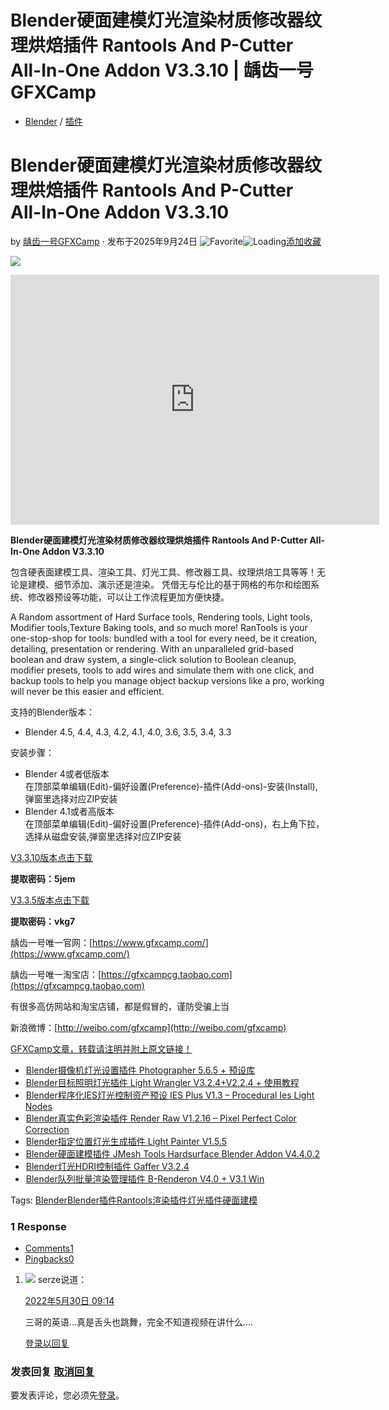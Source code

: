 # Blender硬面建模灯光渲染材质修改器纹理烘焙插件 Rantools And P-Cutter All-In-One Addon V3.3.10 | 龋齿一号GFXCamp

-   [Blender](https://www.gfxcamp.com/category/plug-ins/blender/) / [插件](https://www.gfxcamp.com/category/plug-ins/)

# Blender硬面建模灯光渲染材质修改器纹理烘焙插件 Rantools And P-Cutter All-In-One Addon V3.3.10

by [龋齿一号GFXCamp](https://www.gfxcamp.com/author/gfxcamp/ "文章作者 龋齿一号GFXCamp") · 发布于2025年9月24日 ![Favorite](https://www.gfxcamp.com/wp-content/plugins/wp-favorite-posts/img/star.png "Favorite")![Loading](https://www.gfxcamp.com/wp-content/plugins/wp-favorite-posts/img/loading.gif "Loading")[添加收藏](?wpfpaction=add&postid=104017 "添加收藏")

![](https://www.gfxcamp.com/wp-content/uploads/2022/05/Rantools-And-P-Cutter-All-In-One-Addon.jpg)

<iframe loading="lazy" src="https://player.youku.com/embed/XNTg3NDk5MzM4OA==" width="590" height="400" frameborder="0" allowfullscreen="allowfullscreen" data-mce-fragment="1"></iframe>

**Blender硬面建模灯光渲染材质修改器纹理烘焙插件 Rantools And P-Cutter All-In-One Addon V3.3.10**

包含硬表面建模工具、渲染工具、灯光工具、修改器工具、纹理烘焙工具等等！无论是建模、细节添加、演示还是渲染。 凭借无与伦比的基于网格的布尔和绘图系统、修改器预设等功能，可以让工作流程更加方便快捷。

A Random assortment of Hard Surface tools, Rendering tools, Light tools, Modifier tools,Texture Baking tools, and so much more! RanTools is your one-stop-shop for tools: bundled with a tool for every need, be it creation, detailing, presentation or rendering. With an unparalleled grid-based boolean and draw system, a single-click solution to Boolean cleanup, modifier presets, tools to add wires and simulate them with one click, and backup tools to help you manage object backup versions like a pro, working will never be this easier and efficient.

支持的Blender版本：

-   Blender 4.5, 4.4, 4.3, 4.2, 4.1, 4.0, 3.6, 3.5, 3.4, 3.3

安装步骤：

-   Blender 4或者低版本  
    在顶部菜单编辑(Edit)-偏好设置(Preference)-插件(Add-ons)-安装(Install),弹窗里选择对应ZIP安装
-   Blender 4.1或者高版本  
    在顶部菜单编辑(Edit)-偏好设置(Preference)-插件(Add-ons)，右上角下拉，选择从磁盘安装,弹窗里选择对应ZIP安装

[V3.3.10版本点击下载](https://pan.baidu.com/s/1UHc01a-m21t4WTIAOuessA?pwd=5jem)

**提取密码：5jem**

[V3.3.5版本点击下载](https://pan.baidu.com/s/11uhc6OFr1udyvZTQU6Eahg?pwd=vkg7)

**提取密码：vkg7**

龋齿一号唯一官网：[https://www.gfxcamp.com/](https://www.gfxcamp.com/)

龋齿一号唯一淘宝店：[https://gfxcampcg.taobao.com](https://gfxcampcg.taobao.com)

有很多高仿网站和淘宝店铺，都是假冒的，谨防受骗上当

新浪微博：[http://weibo.com/gfxcamp](http://weibo.com/gfxcamp)

[GFXCamp文章，转载请注明并附上原文链接！](https://www.gfxcamp.com)

-   [![Blender摄像机灯光设置插件 Photographer 5.6.5 + 预设库](data:image/gif;base64,R0lGODlhAQABAIAAAAAAAP///yH5BAEAAAAALAAAAAABAAEAAAIBRAA7)](https://www.gfxcamp.com/photographer-for-blender/)[Blender摄像机灯光设置插件 Photographer 5.6.5 + 预设库](https://www.gfxcamp.com/photographer-for-blender/)
-   [![Blender目标照明灯光插件 Light Wrangler V3.2.4+V2.2.4 + 使用教程](data:image/gif;base64,R0lGODlhAQABAIAAAAAAAP///yH5BAEAAAAALAAAAAABAAEAAAIBRAA7)](https://www.gfxcamp.com/light-wrangler/)[Blender目标照明灯光插件 Light Wrangler V3.2.4+V2.2.4 + 使用教程](https://www.gfxcamp.com/light-wrangler/)
-   [![Blender程序化IES灯光控制资产预设 IES Plus V1.3 – Procedural Ies Light Nodes](data:image/gif;base64,R0lGODlhAQABAIAAAAAAAP///yH5BAEAAAAALAAAAAABAAEAAAIBRAA7)](https://www.gfxcamp.com/ies-plus/)[Blender程序化IES灯光控制资产预设 IES Plus V1.3 – Procedural Ies Light Nodes](https://www.gfxcamp.com/ies-plus/)
-   [![Blender真实色彩渲染插件 Render Raw V1.2.16 – Pixel Perfect Color Correction](data:image/gif;base64,R0lGODlhAQABAIAAAAAAAP///yH5BAEAAAAALAAAAAABAAEAAAIBRAA7)](https://www.gfxcamp.com/render-raw/)[Blender真实色彩渲染插件 Render Raw V1.2.16 – Pixel Perfect Color Correction](https://www.gfxcamp.com/render-raw/)
-   [![Blender指定位置灯光生成插件 Light Painter V1.5.5](data:image/gif;base64,R0lGODlhAQABAIAAAAAAAP///yH5BAEAAAAALAAAAAABAAEAAAIBRAA7)](https://www.gfxcamp.com/light-painter-blender/)[Blender指定位置灯光生成插件 Light Painter V1.5.5](https://www.gfxcamp.com/light-painter-blender/)
-   [![Blender硬面建模插件 JMesh Tools Hardsurface Blender Addon V4.4.0.2](data:image/gif;base64,R0lGODlhAQABAIAAAAAAAP///yH5BAEAAAAALAAAAAABAAEAAAIBRAA7)](https://www.gfxcamp.com/jmesh-tools-hardsurface-blender-addon/)[Blender硬面建模插件 JMesh Tools Hardsurface Blender Addon V4.4.0.2](https://www.gfxcamp.com/jmesh-tools-hardsurface-blender-addon/)
-   [![Blender灯光HDRI控制插件 Gaffer V3.2.4](data:image/gif;base64,R0lGODlhAQABAIAAAAAAAP///yH5BAEAAAAALAAAAAABAAEAAAIBRAA7)](https://www.gfxcamp.com/gaffer/)[Blender灯光HDRI控制插件 Gaffer V3.2.4](https://www.gfxcamp.com/gaffer/)
-   [![Blender队列批量渲染管理插件 B-Renderon V4.0 + V3.1 Win](data:image/gif;base64,R0lGODlhAQABAIAAAAAAAP///yH5BAEAAAAALAAAAAABAAEAAAIBRAA7)](https://www.gfxcamp.com/b-renderon/)[Blender队列批量渲染管理插件 B-Renderon V4.0 + V3.1 Win](https://www.gfxcamp.com/b-renderon/)

[](javascript:void\(0\); "微博")[](javascript:void\(0\); "微信")[](javascript:void\(0\); "QQ")[](javascript:void\(0\); "QQ空间")

Tags: [Blender](https://www.gfxcamp.com/tag/blender/)[Blender插件](https://www.gfxcamp.com/tag/blender%e6%8f%92%e4%bb%b6/)[Rantools](https://www.gfxcamp.com/tag/rantools/)[渲染插件](https://www.gfxcamp.com/tag/%e6%b8%b2%e6%9f%93%e6%8f%92%e4%bb%b6/)[灯光插件](https://www.gfxcamp.com/tag/%e7%81%af%e5%85%89%e6%8f%92%e4%bb%b6/)[硬面建模](https://www.gfxcamp.com/tag/%e7%a1%ac%e9%9d%a2%e5%bb%ba%e6%a8%a1/)

### 1 Response

-   [Comments1](#commentlist-container)
-   [Pingbacks0](#pinglist-container)

1.  ![](//qzapp.qlogo.cn/qzapp/101419636/674D36A4E07502AB80364E4CDAA7F809/100) serze说道：
    
    [2022年5月30日 09:14](https://www.gfxcamp.com/rantools-and-p-cutter-all-in-one-addon/#comment-32260)
    
    三哥的英语…真是舌头也跳舞，完全不知道视频在讲什么….
    
    [登录以回复](https://www.gfxcamp.com/wp-login.php?redirect_to=https%3A%2F%2Fwww.gfxcamp.com%2Frantools-and-p-cutter-all-in-one-addon%2F)
    

### 发表回复 [取消回复](/rantools-and-p-cutter-all-in-one-addon/#respond)

要发表评论，您必须先[登录](https://www.gfxcamp.com/wp-login.php?redirect_to=https%3A%2F%2Fwww.gfxcamp.com%2Frantools-and-p-cutter-all-in-one-addon%2F)。